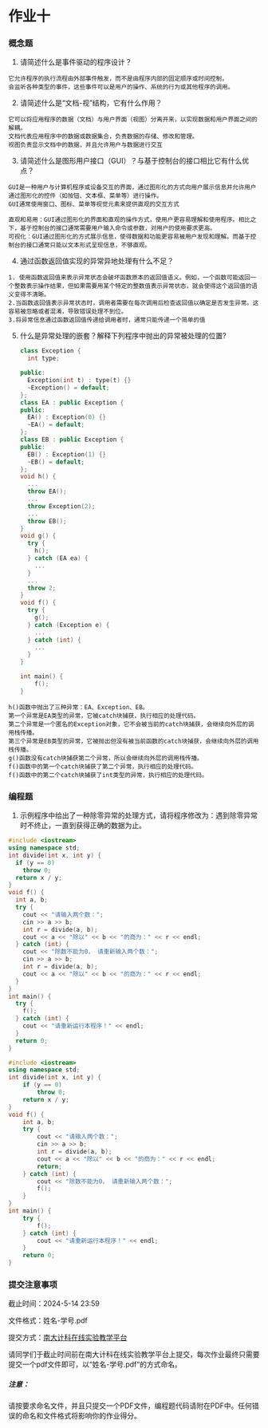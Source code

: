 # 作业十

### 概念题

1.  请简述什么是事件驱动的程序设计？
```
它允许程序的执行流程由外部事件触发，而不是由程序内部的固定顺序或时间控制，
会监听各种类型的事件，这些事件可以是用户的操作、系统的行为或其他程序的调用。
```

2. 请简述什么是“文档-视”结构，它有什么作用？
```
它可以将应用程序的数据（文档）与用户界面（视图）分离开来，以实现数据和用户界面之间的解耦。
文档代表应用程序中的数据或数据集合，负责数据的存储、修改和管理。
视图负责显示文档中的数据，并且允许用户与数据进行交互
```

3. 请简述什么是图形用户接口（GUI）？与基于控制台的接口相比它有什么优点？
```
GUI是一种用户与计算机程序或设备交互的界面，通过图形化的方式向用户展示信息并允许用户通过图形化的控件（如按钮、文本框、菜单等）进行操作。
GUI通常使用窗口、图标、菜单等视觉元素来提供直观的交互方式

直观和易用：GUI通过图形化的界面和直观的操作方式，使用户更容易理解和使用程序。相比之下，基于控制台的接口通常需要用户输入命令或参数，对用户的使用要求更高。
可视化：GUI通过图形化的方式展示信息，使得数据和功能更容易被用户发现和理解。而基于控制台的接口通常只能以文本形式呈现信息，不够直观。
```

4. 通过函数返回值实现的异常异地处理有什么不足？
```
1. 使用函数返回值来表示异常状态会破坏函数原本的返回值语义。例如，一个函数可能返回一个整数表示操作结果，但如果需要用某个特定的整数值表示异常状态，就会使得这个返回值的语义变得不清晰。
2.当函数返回值表示异常状态时，调用者需要在每次调用后检查返回值以确定是否发生异常。这容易被忽略或者混淆，导致错误处理不到位。
3.将异常信息通过函数返回值传递给调用者时，通常只能传递一个简单的值
```

5. 什么是异常处理的嵌套？解释下列程序中抛出的异常被处理的位置?
   ```C++
   class Exception {
     int type;
   
   public:
     Exception(int t) : type(t) {}
     ~Exception() = default;
   };
   class EA : public Exception {
   public:
     EA() : Exception(0) {}
     ~EA() = default;
   };
   class EB : public Exception {
   public:
     EB() : Exception(1) {}
     ~EB() = default;
   };
   void h() {
     ... 
     throw EA();
     ... 
     throw Exception(2);
     ... 
     throw EB();
   }
   void g() {
     try {
       h();
     } catch (EA ea) {
       ...
     }
     ... 
     throw 2;
   }
   void f() {
     try {
       g();
     } catch (Exception e) {
       ...
     } catch (int) {
       ...
     }
   }
   
   int main() { 
       f(); 
   }
   ```
```
h()函数中抛出了三种异常：EA、Exception、EB。
第一个异常是EA类型的异常，它被catch块捕获，执行相应的处理代码。
第二个异常是一个匿名的Exception对象，它不会被当前的catch块捕获，会继续向外层的调用栈传播。
第三个异常是EB类型的异常，它被抛出但没有被当前函数的catch块捕获，会继续向外层的调用栈传播。
g()函数没有catch块捕获第二个异常，所以会继续向外层的调用栈传播。
f()函数中的第一个catch块捕获了第二个异常，执行相应的处理代码。
f()函数中的第二个catch块捕获了int类型的异常，执行相应的处理代码。
```


### 编程题

1. 示例程序中给出了一种除零异常的处理方式，请将程序修改为：遇到除零异常时不终止，一直到获得正确的数据为止。

```C++
#include <iostream>
using namespace std;
int divide(int x, int y) {
  if (y == 0)
    throw 0;
  return x / y;
}
void f() {
  int a, b;
  try {
    cout << "请输入两个数：";
    cin >> a >> b;
    int r = divide(a, b);
    cout << a << "除以" << b << "的商为：" << r << endl;
  } catch (int) {
    cout << "除数不能为0， 请重新输入两个数：";
    cin >> a >> b;
    int r = divide(a, b);
    cout << a << "除以" << b << "的商为：" << r << endl;
  }
}
int main() {
  try {
    f();
  } catch (int) {
    cout << "请重新运行本程序！" << endl;
  }
  return 0;
}
```

```cpp
#include <iostream>
using namespace std;
int divide(int x, int y) {
    if (y == 0)
        throw 0;
    return x / y;
}
void f() {
    int a, b;
    try {
        cout << "请输入两个数：";
        cin >> a >> b;
        int r = divide(a, b);
        cout << a << "除以" << b << "的商为：" << r << endl;
        return;
    } catch (int) {
        cout << "除数不能为0， 请重新输入两个数：";
        f();
    }
}
int main() {
    try {
        f();
    } catch (int) {
        cout << "请重新运行本程序！" << endl;
    }
    return 0;
}
```

### 提交注意事项

截止时间：2024-5-14 23:59

文件格式：姓名-学号.pdf

提交方式：[南大计科在线实验教学平台](https://cslab-cms.nju.edu.cn/)

请同学们于截止时间前在南大计科在线实验教学平台上提交，每次作业最终只需要提交一个pdf文件即可，以“姓名-学号.pdf“的方式命名。

##### 注意：

请按要求命名文件，并且只提交一个PDF文件，编程题代码请附在PDF中。任何错误的命名和文件格式将影响你的作业得分。

